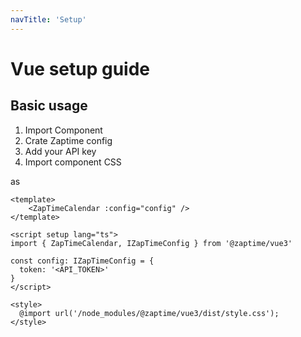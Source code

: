 ```yaml
---
navTitle: 'Setup'
---
```


# Vue setup guide

## Basic usage

1. Import Component
2. Crate Zaptime config
3. Add your API key
4. Import component CSS

as
```vue
<template>
    <ZapTimeCalendar :config="config" />
</template>

<script setup lang="ts">
import { ZapTimeCalendar, IZapTimeConfig } from '@zaptime/vue3'

const config: IZapTimeConfig = {
  token: '<API_TOKEN>'
}
</script>

<style>
  @import url('/node_modules/@zaptime/vue3/dist/style.css');
</style>

```